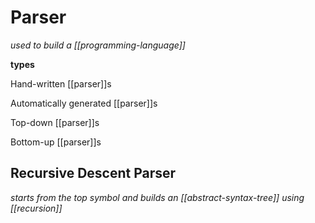 # Parser

_used to build a [[programming-language]]_

**types**

Hand-written [[parser]]s

Automatically generated [[parser]]s

Top-down [[parser]]s

Bottom-up [[parser]]s

## Recursive Descent Parser

_starts from the top symbol and builds an [[abstract-syntax-tree]] using [[recursion]]_
